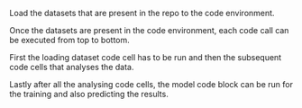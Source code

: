 Load the datasets that are present in the repo to the code environment.

Once the datasets are present in the code environment, each code call can be executed from top to bottom.

First the loading dataset code cell has to be run and then the subsequent code cells that analyses the data.

Lastly after all the analysing code cells, the model code block can be run for the training and also predicting the results.
